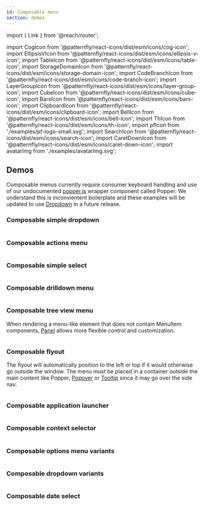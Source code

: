 ```yaml
---
id: Composable menu
section: demos
---
```


import { Link } from '@reach/router';

import CogIcon from '@patternfly/react-icons/dist/esm/icons/cog-icon';
import EllipsisVIcon from '@patternfly/react-icons/dist/esm/icons/ellipsis-v-icon';
import TableIcon from '@patternfly/react-icons/dist/esm/icons/table-icon';
import StorageDomainIcon from '@patternfly/react-icons/dist/esm/icons/storage-domain-icon';
import CodeBranchIcon from '@patternfly/react-icons/dist/esm/icons/code-branch-icon';
import LayerGroupIcon from '@patternfly/react-icons/dist/esm/icons/layer-group-icon';
import CubeIcon from '@patternfly/react-icons/dist/esm/icons/cube-icon';
import BarsIcon from '@patternfly/react-icons/dist/esm/icons/bars-icon';
import ClipboardIcon from '@patternfly/react-icons/dist/esm/icons/clipboard-icon';
import BellIcon from '@patternfly/react-icons/dist/esm/icons/bell-icon';
import ThIcon from '@patternfly/react-icons/dist/esm/icons/th-icon';
import pfIcon from './examples/pf-logo-small.svg';
import SearchIcon from '@patternfly/react-icons/dist/esm/icons/search-icon';
import CaretDownIcon from '@patternfly/react-icons/dist/esm/icons/caret-down-icon';
import avatarImg from './examples/avatarImg.svg';

## Demos

Composable menus currently require consumer keyboard handling and use of our undocumented [popper.js](https://popper.js.org/) wrapper component called Popper. We understand this is inconvientent boilerplate and these examples will be updated to use [Dropdown](/components/dropdown) in a future release.

### Composable simple dropdown

```ts file="./examples/ComposableSimpleDropdown.tsx"
```

### Composable actions menu

```ts file="./examples/ComposableActionsMenu.tsx"
```

### Composable simple select

```ts file="./examples/ComposableSimpleSelect.tsx"
```

### Composable drilldown menu

```ts isBeta file="./examples/ComposableDrilldownMenu.tsx"
```

### Composable tree view menu

When rendering a menu-like element that does not contain MenuItem components, [Panel](/components/panel) allows more flexible control and customization.

```ts file="./examples/ComposableTreeViewMenu.tsx"
```

### Composable flyout

The flyout will automatically position to the left or top if it would otherwise go outside the window. The menu must be placed in a container outside the main content like Popper, [Popover](/components/popover) or [Tooltip](/components/tooltip) since it may go over the side nav.

```ts isBeta file="./examples/ComposableFlyout.tsx"
```

### Composable application launcher

```ts file="./examples/ComposableApplicationLauncher.tsx"
```

### Composable context selector

```ts file="./examples/ComposableContextSelector.tsx"
```

### Composable options menu variants

```ts file="./examples/ComposableOptionsMenuVariants.tsx"
```

### Composable dropdown variants

```ts file="./examples/ComposableDropdwnVariants.tsx"
```

### Composable date select

```ts file="./examples/ComposableDateSelect.tsx"
```

